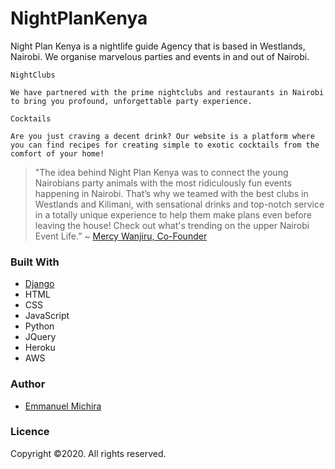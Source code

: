 # NightPlanKenya
Night Plan Kenya is a nightlife guide Agency that is based in Westlands, Nairobi.
We organise marvelous parties and events in and out of Nairobi.

```
NightClubs

We have partnered with the prime nightclubs and restaurants in Nairobi to bring you profound, unforgettable party experience.

Cocktails

Are you just craving a decent drink? Our website is a platform where you can find recipes for creating simple to exotic cocktails from the comfort of your home!
```

> "The idea behind Night Plan Kenya was to connect the young Nairobians party animals with the most ridiculously fun events happening in Nairobi. That’s why we teamed with the best clubs in Westlands and Kilimani, with sensational drinks and top-notch service in a totally unique experience to help them make plans even before leaving the house! Check out what's trending on the upper Nairobi Event Life.”
~ [Mercy Wanjiru, Co-Founder](https://www.nightplankenya.com)

### Built With

* [Django](https://www.djangoproject.com/)
* HTML
* CSS
* JavaScript
* Python
* JQuery
* Heroku
* AWS

### Author
* [Emmanuel Michira](https://github.com/Emichira)

### Licence
Copyright ©2020. All rights reserved.